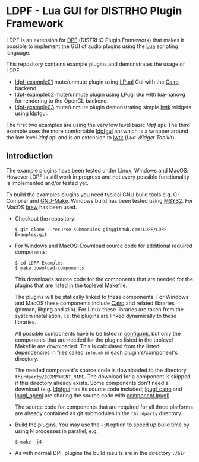 # LDPF - Lua GUI for DISTRHO Plugin Framework


LDPF is an extension for [DPF] (DISTRHO Plugin Framework) that makes it 
possible to implement the GUI of audio plugins using the [Lua] scripting language.

This repository contains example plugins and demonstrates the usage of LDPF.

* [ldpf-example01] mute/unmute plugin using [LPugl] Gui with the [Cairo] backend.
* [ldpf-example02] mute/unmute plugin using [LPugl] Gui with [lua-nanovg] for
   rendering to the OpenGL backend.
* [ldpf-example03] mute/unmute plugin demonstrating simple [lwtk] widgets using [ldpfgui].

The first two examples are using the very low level basic *ldpf* api.
The third example uses the more comfortable [ldpfgui] api which is a wrapper 
around the low level *ldpf* api and is an extension to [lwtk] (*Lua Widget Toolkit*).

## Introduction

The example plugins have been tested under Linux, Windows and MacOS. However
LDPF is still work in progress and not every possible functionality is implemented
and/or tested yet.

To build the examples plugins you need typical GNU build tools e.g.
C-Compiler and [GNU-Make]. Windows build has been tested using [MSYS2]. For MacOS [brew] has been used.

* Checkout the repository:

  ```shell
  $ git clone --recurse-submodules git@github.com:LDPF/LDPF-Examples.git
  ```

* For Windows and MacOS: Download source code for additional required components:

  ```shell
  $ cd LDPF-Examples
  $ make download-components
  ```
  
  This downloads source code for the components that are needed for the plugins
  that are listed in the [toplevel Makefile]. 
  
  The plugins will be statically linked to these components. For Windows and
  MacOS these components include  [Cairo]  and related libraries (pixman, libpng
  and zlib). For Linux these  libraries are taken from the system installation,
  i.e. the plugins are linked  dynamically to these libraries.
  
  All possible components have to be listed in [config.mk], but only the components
  that are needed for the plugins listed in the toplevel Makefile are downloaded.
  This is calculated from the listed dependencies in files called `info.mk` in 
  each plugin's/component's directory.

  The needed component's source code is downloaded to the directory 
  `thirdparty/$COMPONENT_NAME`. The download for a component is skipped if 
  this directory already exists. Some components don't need a download (e.g. 
  [ldpfgui] has its source code included; [lpugl_cairo] and [lpugl_openl]
  are sharing the source code with [component lpugl]).
  
  The source code for components that are required for all three platforms are
  already contained as git submodules in the `thirdparty` directory.

* Build the plugins. You may use the `-jN` option to speed up build time by using N processes in parallel, e.g.

  ```shell
  $ make -j4
  ```

* As with normal DPF plugins the build results are in the directory `./bin`
  

[DPF]:                   https://github.com/DISTRHO/DPF
[ldpf-example01]:        ./plugins/example01/
[ldpf-example02]:        ./plugins/example02/
[ldpf-example03]:        ./plugins/example03/
[LPugl]:                 https://github.com/osch/lua-lpugl
[lwtk]:                  https://github.com/osch/lua-lwtk
[lua-nanovg]:            https://github.com/starwing/lua-nanovg
[Lua]:                   https://www.lua.org/
[GNU-Make]:              https://www.gnu.org/software/make/
[MSYS2]:                 https://www.msys2.org/
[brew]:                  https://brew.sh/
[toplevel Makefile]:     ./Makefile
[Cairo]:                 https://www.cairographics.org/
[config.mk]:             ./config.mk
[ldpfgui]:               https://github.com/LDPF/LDPF/tree/master/components/ldpfgui
[component lpugl]:       https://github.com/LDPF/LDPF/tree/master/components/lpugl
[lpugl_cairo]:           https://github.com/LDPF/LDPF/tree/master/components/lpugl_cairo
[lpugl_openl]:           https://github.com/LDPF/LDPF/tree/master/components/lpugl_opengl
